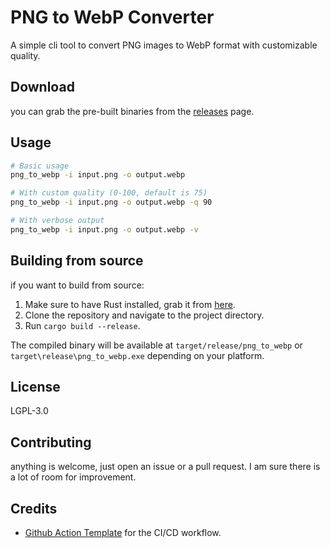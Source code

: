 # PNG to WebP Converter

A simple cli tool to convert PNG images to WebP format with customizable quality.

## Download

you can grab the pre-built binaries from the [releases](https://github.com/qw-scripts/png_to_webp/releases/latest) page.

## Usage

```bash
# Basic usage
png_to_webp -i input.png -o output.webp

# With custom quality (0-100, default is 75)
png_to_webp -i input.png -o output.webp -q 90

# With verbose output
png_to_webp -i input.png -o output.webp -v
```

## Building from source

if you want to build from source:

1. Make sure to have Rust installed, grab it from [here](https://rustup.rs/).
2. Clone the repository and navigate to the project directory.
3. Run `cargo build --release`.

The compiled binary will be available at `target/release/png_to_webp` or `target\release\png_to_webp.exe` depending on your platform.

## License

LGPL-3.0

## Contributing

anything is welcome, just open an issue or a pull request. I am sure there is a lot of room for improvement.

## Credits

-   [Github Action Template](https://github.com/marketplace/actions/build-and-upload-rust-binary-to-github-releases) for the CI/CD workflow.
